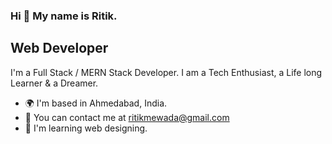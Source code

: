 ### Hi 👋 My name is Ritik.

## Web Developer

I'm a Full Stack / MERN Stack Developer. I am a Tech Enthusiast, a Life long Learner & a Dreamer.

 * :earth_africa: I'm based in Ahmedabad, India.
 * :incoming_envelope:  You can contact me at ritikmewada@gmail.com
 * 🧠 I'm learning web designing.
              
              
            

